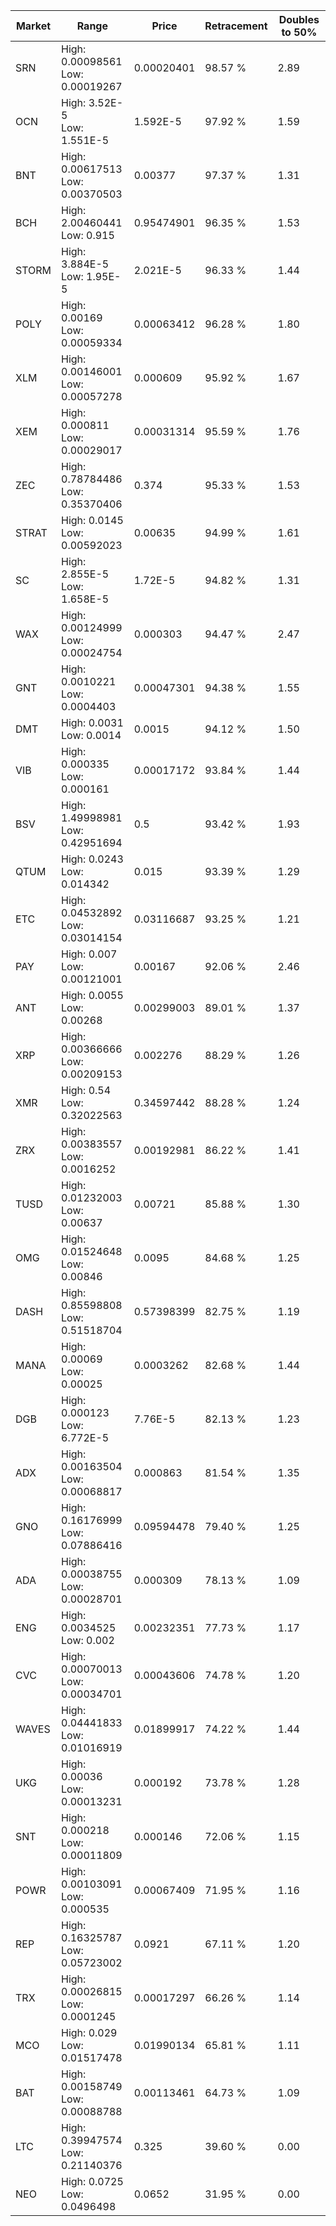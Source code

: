 | Market | Range | Price| Retracement | Doubles to 50% |
| --- | --- | --- | --- | --- |
| SRN | High: 0.00098561<br />Low: 0.00019267 | 0.00020401 | 98.57 % | 2.89 |
| OCN | High: 3.52E-5<br />Low: 1.551E-5 | 1.592E-5 | 97.92 % | 1.59 |
| BNT | High: 0.00617513<br />Low: 0.00370503 | 0.00377 | 97.37 % | 1.31 |
| BCH | High: 2.00460441<br />Low: 0.915 | 0.95474901 | 96.35 % | 1.53 |
| STORM | High: 3.884E-5<br />Low: 1.95E-5 | 2.021E-5 | 96.33 % | 1.44 |
| POLY | High: 0.00169<br />Low: 0.00059334 | 0.00063412 | 96.28 % | 1.80 |
| XLM | High: 0.00146001<br />Low: 0.00057278 | 0.000609 | 95.92 % | 1.67 |
| XEM | High: 0.000811<br />Low: 0.00029017 | 0.00031314 | 95.59 % | 1.76 |
| ZEC | High: 0.78784486<br />Low: 0.35370406 | 0.374 | 95.33 % | 1.53 |
| STRAT | High: 0.0145<br />Low: 0.00592023 | 0.00635 | 94.99 % | 1.61 |
| SC | High: 2.855E-5<br />Low: 1.658E-5 | 1.72E-5 | 94.82 % | 1.31 |
| WAX | High: 0.00124999<br />Low: 0.00024754 | 0.000303 | 94.47 % | 2.47 |
| GNT | High: 0.0010221<br />Low: 0.0004403 | 0.00047301 | 94.38 % | 1.55 |
| DMT | High: 0.0031<br />Low: 0.0014 | 0.0015 | 94.12 % | 1.50 |
| VIB | High: 0.000335<br />Low: 0.000161 | 0.00017172 | 93.84 % | 1.44 |
| BSV | High: 1.49998981<br />Low: 0.42951694 | 0.5 | 93.42 % | 1.93 |
| QTUM | High: 0.0243<br />Low: 0.014342 | 0.015 | 93.39 % | 1.29 |
| ETC | High: 0.04532892<br />Low: 0.03014154 | 0.03116687 | 93.25 % | 1.21 |
| PAY | High: 0.007<br />Low: 0.00121001 | 0.00167 | 92.06 % | 2.46 |
| ANT | High: 0.0055<br />Low: 0.00268 | 0.00299003 | 89.01 % | 1.37 |
| XRP | High: 0.00366666<br />Low: 0.00209153 | 0.002276 | 88.29 % | 1.26 |
| XMR | High: 0.54<br />Low: 0.32022563 | 0.34597442 | 88.28 % | 1.24 |
| ZRX | High: 0.00383557<br />Low: 0.0016252 | 0.00192981 | 86.22 % | 1.41 |
| TUSD | High: 0.01232003<br />Low: 0.00637 | 0.00721 | 85.88 % | 1.30 |
| OMG | High: 0.01524648<br />Low: 0.00846 | 0.0095 | 84.68 % | 1.25 |
| DASH | High: 0.85598808<br />Low: 0.51518704 | 0.57398399 | 82.75 % | 1.19 |
| MANA | High: 0.00069<br />Low: 0.00025 | 0.0003262 | 82.68 % | 1.44 |
| DGB | High: 0.000123<br />Low: 6.772E-5 | 7.76E-5 | 82.13 % | 1.23 |
| ADX | High: 0.00163504<br />Low: 0.00068817 | 0.000863 | 81.54 % | 1.35 |
| GNO | High: 0.16176999<br />Low: 0.07886416 | 0.09594478 | 79.40 % | 1.25 |
| ADA | High: 0.00038755<br />Low: 0.00028701 | 0.000309 | 78.13 % | 1.09 |
| ENG | High: 0.0034525<br />Low: 0.002 | 0.00232351 | 77.73 % | 1.17 |
| CVC | High: 0.00070013<br />Low: 0.00034701 | 0.00043606 | 74.78 % | 1.20 |
| WAVES | High: 0.04441833<br />Low: 0.01016919 | 0.01899917 | 74.22 % | 1.44 |
| UKG | High: 0.00036<br />Low: 0.00013231 | 0.000192 | 73.78 % | 1.28 |
| SNT | High: 0.000218<br />Low: 0.00011809 | 0.000146 | 72.06 % | 1.15 |
| POWR | High: 0.00103091<br />Low: 0.000535 | 0.00067409 | 71.95 % | 1.16 |
| REP | High: 0.16325787<br />Low: 0.05723002 | 0.0921 | 67.11 % | 1.20 |
| TRX | High: 0.00026815<br />Low: 0.0001245 | 0.00017297 | 66.26 % | 1.14 |
| MCO | High: 0.029<br />Low: 0.01517478 | 0.01990134 | 65.81 % | 1.11 |
| BAT | High: 0.00158749<br />Low: 0.00088788 | 0.00113461 | 64.73 % | 1.09 |
| LTC | High: 0.39947574<br />Low: 0.21140376 | 0.325 | 39.60 % | 0.00 |
| NEO | High: 0.0725<br />Low: 0.0496498 | 0.0652 | 31.95 % | 0.00 |
